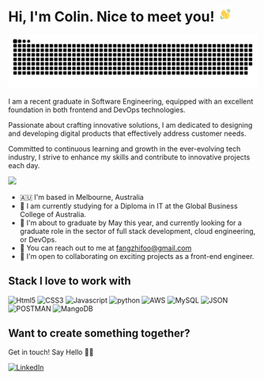 # Hi, I'm Colin. Nice to meet you! <img src="https://raw.githubusercontent.com/ooanishoo/ooanishoo/main/public/wave.gif" width="30px">

<div align="center">
  <img  src="https://github.com/1999AZZAR/1999AZZAR/blob/main/resources/img/grid-snake.svg"
       alt="snake" /></a>
</div>

I am a recent graduate in Software Engineering, equipped with an excellent foundation in both frontend and DevOps technologies. 

Passionate about crafting innovative solutions, I am dedicated to designing and developing digital products that effectively address customer needs.

Committed to continuous learning and growth in the ever-evolving tech industry, I strive to enhance my skills and contribute to innovative projects each day.

<div>
  <img src="https://readme-typing-svg.demolab.com?font=Poppins&duration=3000&pause=200&color=F0DB4F&width=435&lines=Graduate+Software+Engineer;Ongoing learner" /></a>
</div>

- 🇦🇺 I'm based in Melbourne, Australia
- 📝 I am currently studying for a Diploma in IT at the Global Business College of Australia.
- 🚀 I'm about to graduate by May this year, and currently looking for a graduate role in the sector of full stack development, cloud engineering, or DevOps.
- 📧 You can reach out to me at [fangzhifoo@gmail.com](mailto:fangzhifoo@gmail.com)
- 🤝 I'm open to collaborating on exciting projects as a front-end engineer.

## Stack I love to work with

<p align="left">
  <img height="30" src="https://cdn.worldvectorlogo.com/logos/html-1.svg" title="Html5">
  <img height="30" src="https://cdn.worldvectorlogo.com/logos/css-3.svg" title="CSS3">
  <img height="30" src="https://cdn.worldvectorlogo.com/logos/logo-javascript.svg" title="Javascript">
  <img height="30" src="https://cdn.worldvectorlogo.com/logos/python-5.svg" title="python">
  <img height="30" src="https://cdn.worldvectorlogo.com/logos/aws-2.svg" title="AWS">
  <img height="30" src="https://cdn.worldvectorlogo.com/logos/mysql-6.svg" title="MySQL">
  <img height="30" src="https://cdn.worldvectorlogo.com/logos/json.svg" title="JSON">
  <img height="30" src="https://cdn.worldvectorlogo.com/logos/postman.svg" title="POSTMAN">
  <img height="30" src="https://cdn.worldvectorlogo.com/logos/mongodb-icon-2.svg" title="MangoDB">
  

</p>

## Want to create something together?

Get in touch! Say Hello 👋🏻

<p align="left">
  <a href="https://www.linkedin.com/in/colin-fu-lov3" target="_blank">
    <img height="30" src="https://cdn.worldvectorlogo.com/logos/linkedin-icon-2.svg" alt="LinkedIn">
  </a>
</p>




